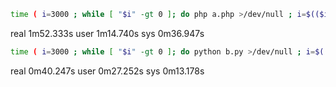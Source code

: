 
```sh
time ( i=3000 ; while [ "$i" -gt 0 ]; do php a.php >/dev/null ; i=$(($i-1)); done )
```

real    1m52.333s
user    1m14.740s
sys     0m36.947s

```sh
time ( i=3000 ; while [ "$i" -gt 0 ]; do python b.py >/dev/null ; i=$(($i-1)); done )
```

real    0m40.247s
user    0m27.252s
sys     0m13.178s

